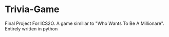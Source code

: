 # Trivia-Game
Final Project For ICS2O. A game simillar to "Who Wants To Be A Millionare". Entirely written in python 
